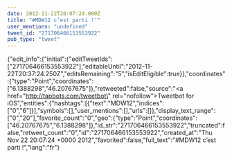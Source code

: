 ```yaml
---
date: 2012-11-22T20:07:24.000Z
title: "#MDW12 c’est parti !″"
user_mentions: "undefined"
tweet_id: "271706466153553922"
pub_type: "tweet"
---
```

{"edit_info":{"initial":{"editTweetIds":["271706466153553922"],"editableUntil":"2012-11-22T20:37:24.250Z","editsRemaining":"5","isEditEligible":true}},"coordinates":{"type":"Point","coordinates":["6.1388298","46.20767675"]},"retweeted":false,"source":"<a href=\"http://tapbots.com/tweetbot\" rel=\"nofollow\">Tweetbot for iOS</a>","entities":{"hashtags":[{"text":"MDW12","indices":["0","6"]}],"symbols":[],"user_mentions":[],"urls":[]},"display_text_range":["0","20"],"favorite_count":"0","geo":{"type":"Point","coordinates":["46.20767675","6.1388298"]},"id_str":"271706466153553922","truncated":false,"retweet_count":"0","id":"271706466153553922","created_at":"Thu Nov 22 20:07:24 +0000 2012","favorited":false,"full_text":"#MDW12 c’est parti !","lang":"fr"}
